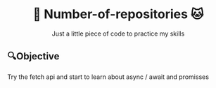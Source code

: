 <h1 align="center">🐙 Number-of-repositories 🐱</h1>
<p align="center">Just a little piece of code to practice my skills<p>

## 🔍Objective
Try the fetch api and start to learn about async / await and promisses 
